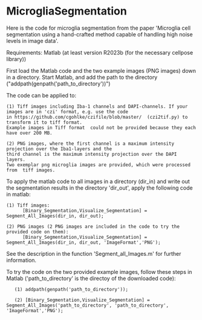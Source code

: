 # MicrogliaSegmentation

Here is the code for microglia segmentation from the paper 'Microglia cell segmentation using a hand-crafted method capable of handling high noise levels in image data'.

Requirements: Matlab (at least version R2023b (for the necessary cellpose library)) 

First load the Matlab code and the two example images (PNG images) down in a directory.
Start Matlab, and add the path to the directory ("addpath(genpath('path_to_directory'))")

The code can be applied to:

    (1) Tiff images including Iba-1 channels and DAPI-channels. If your images are in 'czi' format, e.g. use the code 
    in https://github.com/cgohlke/czifile/blob/master/  (czi2tif.py) to transform it to tiff format. 
    Example images in Tiff format  could not be provided because they each have over 200 MB.

    (2) PNG images, where the first channel is a maximum intensity projection over the Iba1-layers and the 
    third channel is the maximum intensity projection over the DAPI layers. 
    Two exemplar png microglia images are provided, which were processed from  tiff images.


To apply the matlab code to all images in a directory (dir_in) and write out the segmentation results in the directory 'dir_out', apply the following code in matlab:

    (1) Tiff images:
          [Binary_Segmentation,Visualize_Segmentation] = Segment_All_Images(dir_in, dir_out);
    
    (2) PNG images (2 PNG images are included in the code to try the provided code on them):
          [Binary_Segmentation,Visualize_Segmentation] = Segment_All_Images(dir_in, dir_out, 'ImageFormat','PNG');
    

See the description in the function   'Segment_all_Images.m' for further information.

To try the code on the two provided example images, follow these steps in  Matlab ('path_to_directory' is the directoy of the downloaded code):


       (1) addpath(genpath('path_to_directory'));
   
       (2) [Binary_Segmentation,Visualize_Segmentation] = Segment_All_Images('path_to_directory', 'path_to_directory', 'ImageFormat','PNG'); 


